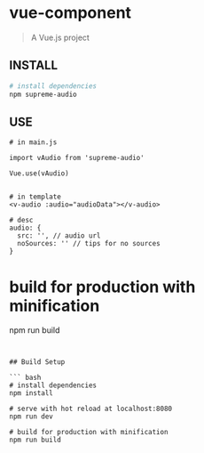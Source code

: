 # vue-component

> A Vue.js project

## INSTALL

``` bash
# install dependencies
npm supreme-audio
```
## USE
```
# in main.js

import vAudio from 'supreme-audio'

Vue.use(vAudio)


# in template
<v-audio :audio="audioData"></v-audio>

# desc
audio: {
  src: '', // audio url
  noSources: '' // tips for no sources
}

```

# build for production with minification
npm run build
```


## Build Setup

``` bash
# install dependencies
npm install

# serve with hot reload at localhost:8080
npm run dev

# build for production with minification
npm run build
```

